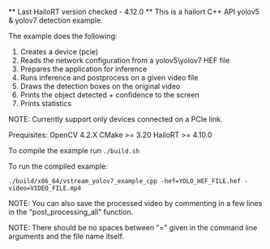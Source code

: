** Last HailoRT version checked - 4.12.0 **
This is a hailort C++ API yolov5 & yolov7 detection example.

The example does the following:

1. Creates a device (pcie)
2. Reads the network configuration from a yolov5\yolov7 HEF file
3. Prepares the application for inference
4. Runs inference and postprocess on a given video file 
5. Draws the detection boxes on the original video
6. Prints the object detected + confidence to the screen
5. Prints statistics

NOTE: Currently support only devices connected on a PCIe link.

Prequisites:
OpenCV 4.2.X
CMake >= 3.20
HailoRT >= 4.10.0


To compile the example run `./build.sh`

To run the compiled example:

`./build/x86_64/vstream_yolov7_example_cpp -hef=YOLO_HEF_FILE.hef -video=VIDEO_FILE.mp4`

NOTE: You can also save the processed video by commenting in a few lines in the "post_processing_all" function.

NOTE: There should be no spaces between "=" given in the command line arguments and the file name itself.  

